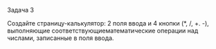 Задача 3

Создайте страницу-калькулятор: 2 поля ввода и 4 кнопки (*, /, +. -), выполняющие соответствующиематематические операции над числами, записанные в поля ввода.